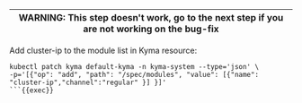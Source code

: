 | WARNING: This step doesn't work, go to the next step if you are not working on the bug-fix |
|---|

Add cluster-ip to the module list in Kyma resource:

```
kubectl patch kyma default-kyma -n kyma-system --type='json' \
-p='[{"op": "add", "path": "/spec/modules", "value": [{"name": "cluster-ip","channel":"regular" }] }]'
```{{exec}}

